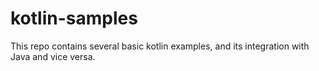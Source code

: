 # kotlin-samples
This repo contains several basic kotlin examples, and its integration with Java and vice versa.
